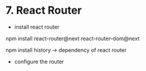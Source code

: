 # 7. React Router

* install react router

npm install react-router@next react-router-dom@next

npm install history -&gt; dependency of react router 



* configure the router



